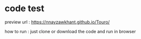 # code test
preview url : https://nnayzawkhant.github.io/Touro/ 

how to run : just clone or download the code and run in browser 